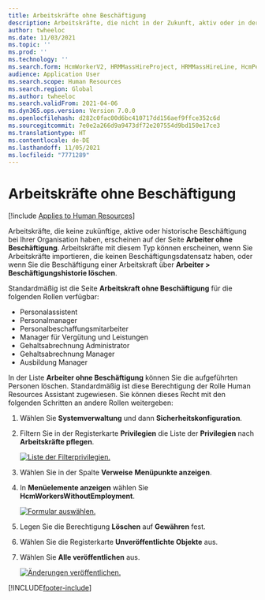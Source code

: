 ```yaml
---
title: Arbeitskräfte ohne Beschäftigung
description: Arbeitskräfte, die nicht in der Zukunft, aktiv oder in der Vergangenheit bei Ihrer Organisation beschäftigt waren, erscheinen auf der Seite „Arbeitskräfte ohne Beschäftigung“.
author: twheeloc
ms.date: 11/03/2021
ms.topic: ''
ms.prod: ''
ms.technology: ''
ms.search.form: HcmWorkerV2, HRMMassHireProject, HRMMassHireLine, HcmPersonnelManagementWorkspace
audience: Application User
ms.search.scope: Human Resources
ms.search.region: Global
ms.author: twheeloc
ms.search.validFrom: 2021-04-06
ms.dyn365.ops.version: Version 7.0.0
ms.openlocfilehash: d282c0fac00d6bc410717dd156aef9ffce352c6d
ms.sourcegitcommit: 7e0e2a266d9a9473df72e207554d9bd150e17ce3
ms.translationtype: HT
ms.contentlocale: de-DE
ms.lasthandoff: 11/05/2021
ms.locfileid: "7771289"
---
```

# <a name="workers-without-employment"></a>Arbeitskräfte ohne Beschäftigung

[!include [Applies to Human Resources](../includes/applies-to-hr.md)]

Arbeitskräfte, die keine zukünftige, aktive oder historische Beschäftigung bei Ihrer Organisation haben, erscheinen auf der Seite **Arbeiter ohne Beschäftigung**. Arbeitskräfte mit diesem Typ können erscheinen, wenn Sie Arbeitskräfte importieren, die keinen Beschäftigungsdatensatz haben, oder wenn Sie die Beschäftigung einer Arbeitskraft über **Arbeiter \> Beschäftigungshistorie löschen**.

Standardmäßig ist die Seite **Arbeitskraft ohne Beschäftigung** für die folgenden Rollen verfügbar:

- Personalassistent
- Personalmanager
- Personalbeschaffungsmitarbeiter
- Manager für Vergütung und Leistungen
- Gehaltsabrechnung Administrator
- Gehaltsabrechnung Manager
- Ausbildung Manager

In der Liste **Arbeiter ohne Beschäftigung** können Sie die aufgeführten Personen löschen. Standardmäßig ist diese Berechtigung der Rolle Human Resources Assistant zugewiesen. Sie können dieses Recht mit den folgenden Schritten an andere Rollen weitergeben:

1. Wählen Sie **Systemverwaltung** und dann **Sicherheitskonfiguration**.

2. Filtern Sie in der Registerkarte **Privilegien** die Liste der **Privilegien** nach **Arbeitskräfte pflegen**.

   [![Liste der Filterprivilegien.](./media/hr-personnel-workers-without-employment-filter.png)](./media/hr-personnel-workers-without-employment-filter.png)

3. Wählen Sie in der Spalte **Verweise** **Menüpunkte anzeigen**.

4. In **Menüelemente anzeigen** wählen Sie **HcmWorkersWithoutEmployment**.

   [![Formular auswählen.](./media/hr-personnel-workers-without-employment-select.png)](./media/hr-personnel-workers-without-employment-select.png)

5. Legen Sie die Berechtigung **Löschen** auf **Gewähren** fest.

6. Wählen Sie die Registerkarte **Unveröffentlichte Objekte** aus.

7. Wählen Sie **Alle veröffentlichen** aus.

   [![Änderungen veröffentlichen.](./media/hr-personnel-workers-without-employment-publish.png)](./media/hr-personnel-workers-without-employment-publish.png)

[!INCLUDE[footer-include](../includes/footer-banner.md)]
